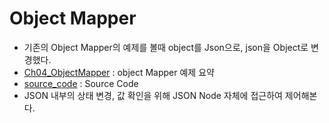 # Object Mapper
- 기존의 Object Mapper의 예제를 볼때 object를 Json으로, json을 Object로 변경했다.
- [Ch04_ObjectMapper](Ch04_ObjectMapper.md) : object Mapper 예제 요약
- [source_code](../../../response) : Source Code
- JSON 내부의 상태 변경, 값 확인을 위해 JSON Node 자체에 접근하여 제어해본다.

